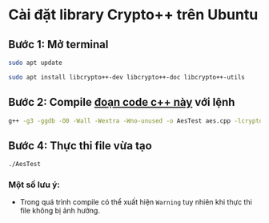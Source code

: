 # Cài đặt library Crypto++ trên Ubuntu

## Bước 1: Mở terminal
```bash
sudo apt update
```

```bash
sudo apt install libcrypto++-dev libcrypto++-doc libcrypto++-utils
```

## Bước 2: Compile [đoạn code c++ này](https://github.com/timoxoszt/NT219.M21.ANTT-Lab2/blob/main/aesTest.cpp) với lệnh

```bash
g++ -g3 -ggdb -O0 -Wall -Wextra -Wno-unused -o AesTest aes.cpp -lcryptopp
```

## Bước 4: Thực thi file vừa tạo

```bash
./AesTest
```

### Một số lưu ý:
- Trong quá trình compile có thể xuất hiện `Warning` tuy nhiên khi thực thi file không bị ảnh hưởng.
